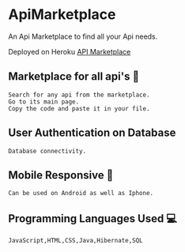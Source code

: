 # ApiMarketplace
An Api Marketplace to find all your Api needs.

Deployed on Heroku [API Marketplace](https://api-market-place.herokuapp.com/)

## Marketplace for all api's :movie_camera:
    Search for any api from the marketplace.
    Go to its main page. 
    Copy the code and paste it in your file.

## User Authentication on Database
    Database connectivity.

## Mobile Responsive :iphone:
    Can be used on Android as well as Iphone.
    
## Programming Languages Used :computer:
    JavaScript,HTML,CSS,Java,Hibernate,SQL
